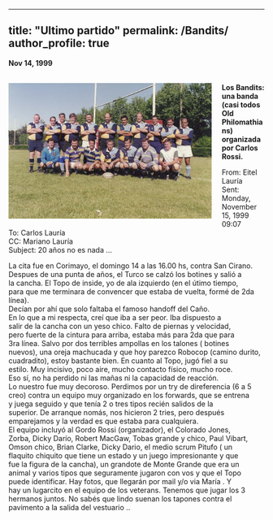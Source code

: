  ---
title: "Ultimo partido"
permalink: /Bandits/
author_profile: true
---

 **Nov 14, 1999** <br><br>
<!-- 
<img src="/images/Bandits.jpg" align="left" style="margin-right: 15px; width: 400px;" /> 
-->
<a href="/images/Bandits.jpg" target="_blank" style="text-decoration: none;">
      <img src="/images/Bandits.jpg" alt="Bandits" 
           style="float: left; margin-right: 20px; margin-bottom: 10px; width: 400px; max-width: 100%; height: auto; border: none;">
    </a>

**Los Bandits: una banda (casi todos Old Philomathians) organizada por Carlos Rossi.**<br>

From:	Eitel Lauría <br>
Sent:	Monday, November 15, 1999 09:07 <br>
To:	Carlos Lauría <br>
CC:	Mariano Lauría <br>
Subject: 20 años no es nada ...<br>

La cita fue en Corimayo, el domingo 14 a las 16.00 hs, contra San Cirano.<br>
Despues de una punta de años, el Turco se calzó los botines y salió a <br>
la cancha. El Topo de inside, yo de ala izquierdo (en el útimo tiempo, <br>
para que me terminara de convencer que estaba de vuelta, formé de 2da línea).<br>
Decían por ahí que solo faltaba el famoso handoff del Caño.<br>
En lo que a mi respecta, creí que iba a ser peor. Iba dispuesto a <br>
salir de la cancha con un yeso chico. Falto de piernas y velocidad, <br>
pero fuerte de la cintura para arriba, estaba más para 2da que para <br>
3ra línea. Salvo por dos terribles ampollas en los talones ( botines <br>
nuevos), una oreja machucada y que hoy parezco Robocop (camino durito, <br>
cuadradito), estoy bastante bien. En cuanto al Topo, jugó fiel a su <br>
estilo. Muy incisivo, poco aire, mucho contacto físico, mucho roce. <br>
Eso sí, no ha perdido ni las mañas ni la capacidad de reacción. <br>
Lo nuestro fue muy decoroso. Perdimos por un try de direferencia (6 a 5 <br>
creo) contra un equipo muy organizado en los forwards, que se entrena <br>
y juega seguido y que tenía 2 o tres tipos recién salidos de la <br>
superior. De arranque nomás, nos hicieron 2 tries, pero después <br>
emparejamos y la verdad es que estaba para cualquiera. <br>
El equipo incluyó al Gordo Rossi (organizador), el Colorado Jones, <br>
Zorba, Dicky Darío, Robert MacGaw, Tobas grande y chico, Paul Vibart, <br>
Omson chico, Brian Clarke, Dicky Dario, el medio scrum Pitufo ( un <br>
flaquito chiquito que tiene un estado y un juego impresionante y que <br>
fue la figura de la cancha), un grandote de Monte Grande que era un <br>
animal y varios tipos que seguramente jugaron con vos y que el Topo <br>
puede identificar. Hay fotos, que llegarán por mail y/o via María . Y <br>
hay un lugarcito en el equipo de los veterans. Tenemos que jugar los 3 <br>
hermanos juntos. No sabés que lindo suenan los tapones contra el <br>
pavimento a la salida del vestuario .. <br>




















